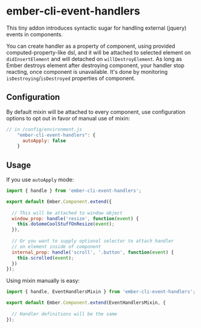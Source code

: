 # ember-cli-event-handlers

This tiny addon introduces syntactic sugar for handling external (jquery) events in components.

You can create handler as a property of component, using provided computed-property-like dsl, and it will be attached to selected element on `didInsertElement` and will detached on `willDestroyElement`. As long as Ember destroys element after destroying component, your handler stop reacting, once component is unavailable. It's done by monitoring `isDestroying`/`isDestroyed` properties of component.

## Configuration

By default mixin will be attached to every component, use configuration options to opt out in favor of manual use of mixin:

```js
// in /config/environment.js
    "ember-cli-event-handlers": {
      autoApply: false  
    }
```

## Usage

If you use `autoApply` mode:
```js
import { handle } from 'ember-cli-event-handlers';

export default Ember.Component.extend({
  
  // This will be attached to window object
  window_prop: handle('resize', function(event) {
    this.doSomeCoolStuffOnResize(event);
  }),
  
  // Or you want to supply optional selector to attach handler
  // on element inside of component
  internal_prop: handle('scroll', '.button', function(event) {
    this.scrolled(event);
  })
});
```

Using mixin manually is easy:
```js
import { handle, EventHandlersMixin } from 'ember-cli-event-handlers';

export default Ember.Component.extend(EventHandlersMixin, {
  
  // Handler definitions will be the same
});
```
